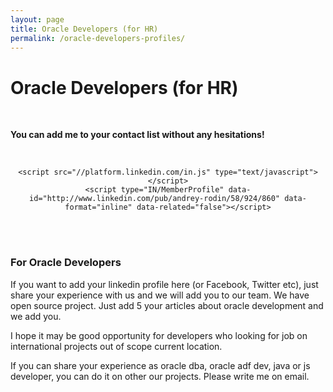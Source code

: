 ```yaml
---
layout: page
title: Oracle Developers (for HR)
permalink: /oracle-developers-profiles/
---
```



# Oracle Developers (for HR)


<br/>

**You can add me to your contact list without any hesitations!**  


<br/>

<div align="center">

    <script src="//platform.linkedin.com/in.js" type="text/javascript"></script>
    <script type="IN/MemberProfile" data-id="http://www.linkedin.com/pub/andrey-rodin/58/924/860" data-format="inline" data-related="false"></script>

</div>

<br/>
<br/>


### For Oracle Developers

If you want to add your linkedin profile here (or Facebook, Twitter etc), just share your experience with us and we will add you to our team. We have open source project. Just add 5 your articles about oracle development and we add you.

I hope it may be good opportunity for developers who looking for job on international projects out of scope current location.

If you can share your experience as oracle dba, oracle adf dev, java or js developer, you can do it on other our projects. Please write me on email.
